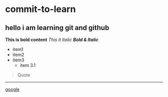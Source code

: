 # commit-to-learn
## hello i am learning git and github
**This is bold content**
_This it italic_
***Bold & Italic***

- item1
- item2
- item3
  - item 3.1
 
> Quote

---

[google](https://google.com)
